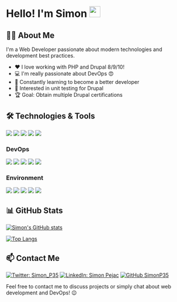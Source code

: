 # Hello! I'm Simon <img src="https://raw.githubusercontent.com/MartinHeinz/MartinHeinz/master/wave.gif" width="30px">

## 👨‍💻 About Me

I'm a Web Developer passionate about modern technologies and development best practices.

- ❤️ I love working with PHP and Drupal 8/9/10!
- 💻 I'm really passionate about DevOps 😍
- 🌱 Constantly learning to become a better developer
- 🧪 Interested in unit testing for Drupal
- 🏆 Goal: Obtain multiple Drupal certifications

## 🛠️ Technologies & Tools
![](https://img.shields.io/badge/Code-PHP-informational?style=flat&logo=php&logoColor=white&color=777BB4)
![](https://img.shields.io/badge/CMS-Drupal-informational?style=flat&logo=drupal&logoColor=white&color=0678BE)
![](https://img.shields.io/badge/Framework-Symfony-informational?style=flat&logo=symfony&logoColor=white&color=000000)
![](https://img.shields.io/badge/JS-jQuery-informational?style=flat&logo=jquery&logoColor=white&color=0769AD)
![](https://img.shields.io/badge/Template-Twig-informational?style=flat&logo=twig&logoColor=white&color=green)

### DevOps
![](https://img.shields.io/badge/CI/CD-GitLab_CI-informational?style=flat&logo=gitlab&logoColor=white&color=FC6D26)
![](https://img.shields.io/badge/CI/CD-GitHub_Actions-informational?style=flat&logo=github-actions&logoColor=white&color=2088FF)
![](https://img.shields.io/badge/Container-Docker-informational?style=flat&logo=docker&logoColor=white&color=2496ED)
![](https://img.shields.io/badge/Orchestration-Kubernetes-informational?style=flat&logo=kubernetes&logoColor=white&color=326CE5)
![](https://img.shields.io/badge/Config-Ansible-informational?style=flat&logo=ansible&logoColor=white&color=EE0000)

### Environment
![](https://img.shields.io/badge/OS-Linux-informational?style=flat&logo=linux&logoColor=white&color=FCC624)
![](https://img.shields.io/badge/Shell-Zsh-informational?style=flat&logo=gnu-bash&logoColor=white&color=4EAA25)
![](https://img.shields.io/badge/Editor-Vim-informational?style=flat&logo=vim&logoColor=white&color=019733)
![](https://img.shields.io/badge/DB-MySQL-informational?style=flat&logo=mysql&logoColor=white&color=4479A1)
![](https://img.shields.io/badge/DB-PostgreSQL-informational?style=flat&logo=postgresql&logoColor=white&color=336791)

## 📊 GitHub Stats

[![Simon's GitHub stats](https://github-readme-stats.vercel.app/api?username=SimonP35&show_icons=true&theme=radical)](https://github.com/anuraghazra/github-readme-stats)

[![Top Langs](https://github-readme-stats.vercel.app/api/top-langs/?username=SimonP35&layout=compact&theme=radical)](https://github.com/anuraghazra/github-readme-stats)

## 📫 Contact Me

[![Twitter: Simon_P35](https://img.shields.io/twitter/follow/Simon_P35?style=social)](https://twitter.com/Simon_P35)
[![LinkedIn: Simon Pejac](https://img.shields.io/badge/-SimonPejac-blue?style=flat-square&logo=Linkedin&logoColor=white&link=https://www.linkedin.com/in/simon-pejac-04305645/)](https://www.linkedin.com/in/simon-pejac-04305645/)
[![GitHub SimonP35](https://img.shields.io/github/followers/SimonP35?label=follow&style=social)](https://github.com/SimonP35)

Feel free to contact me to discuss projects or simply chat about web development and DevOps! 😉

[1.2]: https://i.imgur.com/FjYA9jt.png
[3.2]: https://i.imgur.com/2KrxgVS.png

<!-- links to your social media accounts -->
[1]: https://twitter.com/Simon_P35
[3]: https://www.linkedin.com/in/simon-pejac-04305645/
